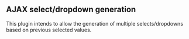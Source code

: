 AJAX select/dropdown generation
---

This plugin intends to allow the generation of multiple selects/dropdowns based on previous selected values.